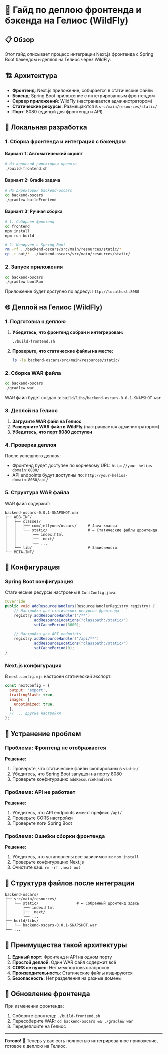 # 🚀 Гайд по деплою фронтенда и бэкенда на Гелиос (WildFly)

## 📋 Обзор

Этот гайд описывает процесс интеграции Next.js фронтенда с Spring Boot бэкендом и деплоя на Гелиос через WildFly.

## 🏗️ Архитектура

- **Фронтенд**: Next.js приложение, собирается в статические файлы
- **Бэкенд**: Spring Boot приложение с интегрированным фронтендом
- **Сервер приложений**: WildFly (настраивается администратором)
- **Статические ресурсы**: Размещаются в `src/main/resources/static/`
- **Порт**: 8080 (единый для фронтенда и API)

## 🔧 Локальная разработка

### 1. Сборка фронтенда и интеграция с бэкендом

#### Вариант 1: Автоматический скрипт
```bash
# Из корневой директории проекта
./build-frontend.sh
```

#### Вариант 2: Gradle задача
```bash
# Из директории backend-oscars
cd backend-oscars
./gradlew buildFrontend
```

#### Вариант 3: Ручная сборка
```bash
# 1. Собираем фронтенд
cd frontend
npm install
npm run build

# 2. Копируем в Spring Boot
rm -rf ../backend-oscars/src/main/resources/static/*
cp -r out/* ../backend-oscars/src/main/resources/static/
```

### 2. Запуск приложения

```bash
cd backend-oscars
./gradlew bootRun
```

Приложение будет доступно по адресу: `http://localhost:8080`

## 🌐 Деплой на Гелиос (WildFly)

### 1. Подготовка к деплою

1. **Убедитесь, что фронтенд собран и интегрирован:**
   ```bash
   ./build-frontend.sh
   ```

2. **Проверьте, что статические файлы на месте:**
   ```bash
   ls -la backend-oscars/src/main/resources/static/
   ```

### 2. Сборка WAR файла

```bash
cd backend-oscars
./gradlew war
```

WAR файл будет создан в: `build/libs/backend-oscars-0.0.1-SNAPSHOT.war`

### 3. Деплой на Гелиос

1. **Загрузите WAR файл на Гелиос**
2. **Разверните WAR файл в WildFly** (настраивается администратором)
3. **Убедитесь, что порт 8080 доступен**

### 4. Проверка деплоя

После успешного деплоя:
- Фронтенд будет доступен по корневому URL: `http://your-helios-domain:8080/`
- API endpoints будут доступны по: `http://your-helios-domain:8080/api/`

### 5. Структура WAR файла

WAR файл содержит:
```
backend-oscars-0.0.1-SNAPSHOT.war
├── WEB-INF/
│   ├── classes/
│   │   ├── com/jellyone/oscars/     # Java классы
│   │   └── static/                  # ← Статические файлы фронтенда
│   │       ├── index.html
│   │       ├── _next/
│   │       └── ...
│   └── lib/                         # Зависимости
└── META-INF/
```

## 🔧 Конфигурация

### Spring Boot конфигурация

Статические ресурсы настроены в `CorsConfig.java`:

```java
@Override
public void addResourceHandlers(ResourceHandlerRegistry registry) {
    // Настройка для статических ресурсов фронтенда
    registry.addResourceHandler("/**")
            .addResourceLocations("classpath:/static/")
            .setCachePeriod(3600);
    
    // Настройка для API endpoints
    registry.addResourceHandler("/api/**")
            .addResourceLocations("classpath:/static/")
            .setCachePeriod(0);
}
```

### Next.js конфигурация

В `next.config.mjs` настроен статический экспорт:

```javascript
const nextConfig = {
  output: 'export',
  trailingSlash: true,
  images: {
    unoptimized: true,
  },
  // ... другие настройки
};
```

## 🚨 Устранение проблем

### Проблема: Фронтенд не отображается
**Решение:**
1. Проверьте, что статические файлы скопированы в `static/`
2. Убедитесь, что Spring Boot запущен на порту 8080
3. Проверьте конфигурацию `addResourceHandlers`

### Проблема: API не работает
**Решение:**
1. Убедитесь, что API endpoints имеют префикс `/api/`
2. Проверьте CORS настройки
3. Проверьте логи Spring Boot

### Проблема: Ошибки сборки фронтенда
**Решение:**
1. Убедитесь, что установлены все зависимости: `npm install`
2. Проверьте конфигурацию Next.js
3. Очистите кэш: `rm -rf .next out`

## 📁 Структура файлов после интеграции

```
backend-oscars/
├── src/main/resources/
│   └── static/                 # ← Собранный фронтенд здесь
│       ├── index.html
│       ├── _next/
│       └── ...
├── build/libs/
│   └── backend-oscars-0.0.1-SNAPSHOT.war
└── ...
```

## 🎯 Преимущества такой архитектуры

1. **Единый порт**: Фронтенд и API на одном порту
2. **Простой деплой**: Один WAR файл содержит всё
3. **CORS не нужен**: Нет межпортовых запросов
4. **Производительность**: Статические файлы кэшируются
5. **Безопасность**: Нет разделения на разные домены

## 🔄 Обновление фронтенда

При изменении фронтенда:

1. Соберите фронтенд: `./build-frontend.sh`
2. Пересоберите WAR: `cd backend-oscars && ./gradlew war`
3. Передеплойте на Гелиос

---

**Готово!** 🎉 Теперь у вас есть полностью интегрированное приложение, готовое к деплою на Гелиос.
